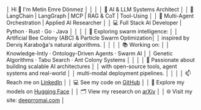│ Hi 👋 I'm Metin Emre Dönmez                              │
│                                                          │
│ 🧠 AI & LLM Systems Architect                            │
│ 🔧 LangChain | LangGraph | MCP | RAG & CoT | Tool-Using  │
│ 🤖 Multi-Agent Orchestration | Applied AI Researcher     │
│ 💻 Full Stack AI Developer | Python · Rust · Go · Java   │
│                                                          │
│ 🐝 Exploring swarm intelligence:                         │
│ Artificial Bee Colony (ABC) & Particle Swarm Optimization│
│ inspired by Derviş Karaboğa's natural algorithms.        │
│                                                          │
│ 📚 Working on:                                           │
│ Knowledge-Intly · Ontology-Driven Agents · Swarm AI      │
│ Genetic Algorithms · Tabu Search · Ant Colony Systems    │
│                                                          │
│ 🎯 Passionate about building scalable AI architectures   │
│ with open-source tools, agent systems and real-world     │
│ multi-modal deployment pipelines.                        │
│                                                          │
│ 📫 Reach me on [LinkedIn](https://linkedin.com/in/emre-donmez)    │
│ 💻 See my code on [GitHub](https://github.com/metinemredonmez)    │
│ 🤗 Explore my models on [Hugging Face](https://huggingface.co/metinemre) │
│ 🗂️ View my research on [arXiv](https://arxiv.org/search/?query=metin+emre+d%C3%B6nmez&searchtype=all) │
│ 🌐 Visit my site: [deeprromai.com](https://deeprromai.com)         │
